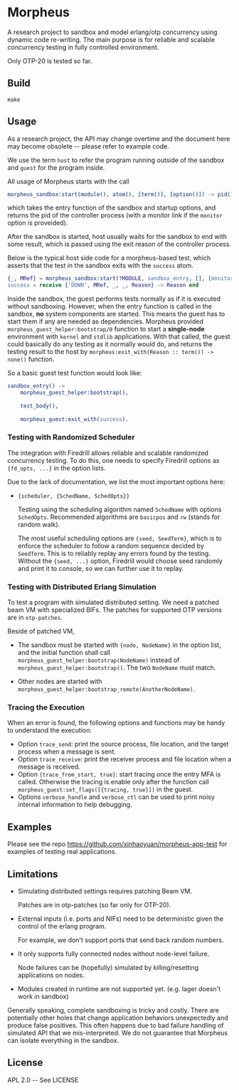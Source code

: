 Morpheus
=====

A research project to sandbox and model erlang/otp concurrency using dynamic code re-writing.
The main purpose is for reliable and scalable concurrency testing in fully controlled environment.

Only OTP-20 is tested so far.

Build
-----

    make


Usage
-----

As a research project, the API may change overtime and the document here may become obsolete -- please refer to example code.

We use the term `host` to refer the program running outside of the sandbox and `guest` for the program inside.

All usage of Morpheus starts with the call
```erlang
morpheus_sandbox:start(module(), atom(), [term()], [option()]) -> pid() | {pid(), reference()}
```
which takes the entry function of the sandbox and startup options, and returns the pid of the controller process (with a monitor link if the `monitor` option is proveided).

After the sandbox is started, host usually waits for the sandbox to end with some result, which is passed using the exit reason of the controller process.

Below is the typical host side code for a morpheus-based test, which asserts that the test in the sandbox exits with the `success` atom.

```erlang
{_, MRef} = morpheus_sandbox:start(?MODULE, sandbox_entry, [], [monitor, ...]),
success = receive {'DOWN', MRef, _, _, Reason} -> Reason end
```

Inside the sandbox, the guest performs tests normally as if it is executed without sandboxing.
However, when the entry function is called in the sandbox, __no__ system components are started.
This means the guest has to start them if any are needed as dependencies.
Morpheus provided `morpheus_guest_helper:bootstrap/0` function to start a __single-node__ environment with `kernel` and `stdlib` applications.
With that called, the guest could basically do any testing as it normally would do,
and returns the testing result to the host by `morpheus:exit_with(Reason :: term()) -> none()` function.

So a basic guest test function would look like:

```erlang
sandbox_entry() ->
    morpheus_guest_helper:bootstrap(),
    
    test_body(),
    
    morpheus_guest:exit_with(success).
```

### Testing with Randomized Scheduler

The integration with Firedrill allows reliable and scalable randomized concurrency testing.
To do this, one needs to specify Firedrill options as `{fd_opts, ...}` in the option lists.

Due to the lack of documentation, we list the most important options here:

 - `{scheduler, {SchedName, SchedOpts}}`
 
   Testing using the scheduling algorithm named `SchedName` with options `SchedOpts`.
   Recommended algorithms are `basicpos` and `rw` (stands for random walk).

   The most useful scheduling options are `{seed, SeedTerm}`,
   which is to enforce the scheduler to follow a random sequence decided by `SeedTerm`.
   This is to reliably replay any errors found by the testing.
   Without the `{seed, ...}` option, Firedrill would choose seed randomly and print it to console, so we can further use it to replay.

### Testing with Distributed Erlang Simulation

To test a program with simulated distributed setting.
We need a patched beam VM with specialized BIFs.
The patches for supported OTP versions are in `otp-patches`.

Beside of patched VM,

 - The sandbox must be started with `{node, NodeName}` in the option list,
   and the initial function shall call `morpheus_guest_helper:bootstrap(NodeName)` instead of `morpheus_guest_helper:bootstrap()`.
   The two `NodeName` must match.

 - Other nodes are started with `morpheus_guest_helper:bootstrap_remote(AnotherNodeName)`.
 
### Tracing the Execution

When an error is found, the following options and functions may be handy to understand the execution:

 - Option `trace_send`: print the source process, file location, and the target process when a message is sent.
 - Option `trace_receive`: print the receiver process and file location when a message is received.
 - Option `{trace_from_start, true}`: start tracing once the entry MFA is called.
   Otherwise the tracing is enable only after the function call `morpheus_guest:set_flags([{tracing, true}])` in the guest.
 - Options `verbose_handle` and `verbose_ctl` can be used to print noisy internal information to help debugging.

Examples
-----

Please see the repo https://github.com/xinhaoyuan/morpheus-app-test for examples of testing real applications.

Limitations
-----

 - Simulating distributed settings requires patching Beam VM.

   Patches are in otp-patches (so far only for OTP-20).

 - External inputs (i.e. ports and NIFs) need to be deterministic given the control of the erlang program.

   For example, we don't support ports that send back random numbers.

 - It only supports fully connected nodes without node-level failure.

   Node failures can be (hopefully) simulated by killing/resetting applications on nodes.

 - Modules created in runtime are not supported yet. (e.g. lager doesn't work in sandbox)

Generally speaking, complete sandboxing is tricky and costly.
There are potentially other holes that change application behaviors unexpectedly and produce false positives.
This often happens due to bad failure handling of simulated API that we mis-interpreted.
We do not guarantee that Morpheus can isolate everything in the sandbox.

License
----

APL 2.0 -- See LICENSE
